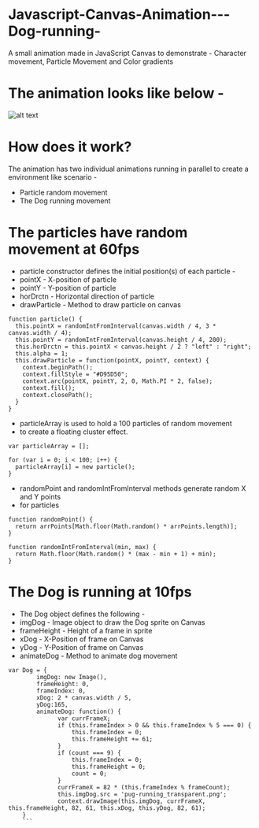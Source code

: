 # Javascript-Canvas-Animation---Dog-running-
A small animation made in JavaScript Canvas to demonstrate - Character movement, Particle Movement and Color gradients

# The animation looks like below -  
![alt text](https://github.com/TheRungtaLibrary/Javascript-Canvas-Animation---Dog-running-/blob/master/Pug-Animation.gif "Dog motion and particle animation")

# How does it work?

The animation has two individual animations running in parallel to create a environment like scenario - 
- Particle random movement
- The Dog running movement


# The particles have random movement at 60fps

 * particle constructor defines the initial position(s) of each particle -
 * pointX - X-position of particle 
 * pointY - Y-position of particle
 * horDrctn - Horizontal direction of particle
 * drawParticle - Method to draw particle on canvas

```
function particle() {
  this.pointX = randomIntFromInterval(canvas.width / 4, 3 * canvas.width / 4);
  this.pointY = randomIntFromInterval(canvas.height / 4, 200);
  this.horDrctn = this.pointX < canvas.height / 2 ? "left" : "right";
  this.alpha = 1;
  this.drawParticle = function(pointX, pointY, context) {
    context.beginPath();
    context.fillStyle = "#D95D50";
    context.arc(pointX, pointY, 2, 0, Math.PI * 2, false);
    context.fill();
    context.closePath();
  }
}
```

 * particleArray is used to hold a 100 particles of random movement
 *  to create a floating cluster effect.
 
```
var particleArray = [];

for (var i = 0; i < 100; i++) {
  particleArray[i] = new particle();
}
```

 * randomPoint and randomIntFromInterval methods generate random X and Y points
 * for particles
 
```
function randomPoint() {
  return arrPoints[Math.floor(Math.random() * arrPoints.length)];
}

function randomIntFromInterval(min, max) {
  return Math.floor(Math.random() * (max - min + 1) + min);
}
```

# The Dog is running at 10fps

 * The Dog object defines the following -
 * imgDog - Image object to draw the Dog sprite on Canvas
 * frameHeight - Height of a frame in sprite
 * xDog - X-Position of frame on Canvas
 * yDog - Y-Position of frame on Canvas
 * animateDog - Method to animate dog movement
 
```
var Dog = {
		imgDog: new Image(),
		frameHeight: 0,
		frameIndex: 0,
		xDog: 2 * canvas.width / 5,
		yDog:165,
		animateDog: function() {
			  var currFrameX;
			  if (this.frameIndex > 0 && this.frameIndex % 5 === 0) {
				  this.frameIndex = 0;
				  this.frameHeight += 61;
			  }
			  if (count === 9) {
				  this.frameIndex = 0;
				  this.frameHeight = 0;
				  count = 0;
			  }
			  currFrameX = 82 * (this.frameIndex % frameCount);
			  this.imgDog.src = 'pug-running_transparent.png';
			  context.drawImage(this.imgDog, currFrameX, this.frameHeight, 82, 61, this.xDog, this.yDog, 82, 61);
	}
	```
